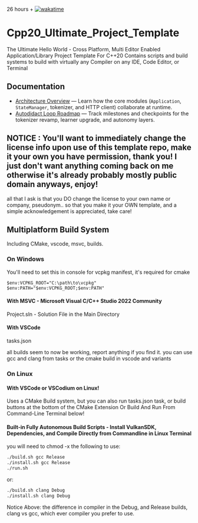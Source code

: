 26 hours + [![wakatime](https://wakatime.com/badge/github/Autodidac/Cpp20_Ultimate_Project_Template.svg)](https://wakatime.com/badge/github/Autodidac/Cpp20_Ultimate_Project_Template)

# Cpp20_Ultimate_Project_Template
The Ultimate Hello World - Cross Platform, Multi Editor Enabled Application/Library Project Template For C++20
Contains scripts and build systems to build with virtually any Compiler on any IDE, Code Editor, or Terminal

## Documentation

- [Architecture Overview](docs/architecture.md) — Learn how the core modules (`Application`, `StateManager`, tokenizer, and HTTP client) collaborate at runtime.
- [Autodidact Loop Roadmap](docs/roadmap.md) — Track milestones and checkpoints for the tokenizer revamp, learner upgrade, and autonomy layers.

## NOTICE : You'll want to immediately change the license info upon use of this template repo, make it your own you have permission, thank you! I just don't want anything coming back on me otherwise it's already probably mostly public domain anyways, enjoy!
all that I ask is that you DO change the license to your own name or company, pseudonym.. so that you make it your OWN template, and a simple acknowledgement is appreciated, take care! 



## Multiplatform Build System
Including CMake, vscode, msvc, builds.





### On Windows

You'll need to set this in console for vcpkg manifest, it's required for cmake
```batch
$env:VCPKG_ROOT="C:\path\to\vcpkg"
$env:PATH="$env:VCPKG_ROOT;$env:PATH"
```




#### With MSVC - Microsoft Visual C/C++ Studio 2022 Community

Project.sln - Solution File in the Main Directory



#### With VSCode
tasks.json

all builds seem to now be working, report anything if you find it. you can use gcc and clang from tasks or the cmake build in vscode and variants 


### On Linux




#### With VSCode or VSCodium on Linux!
Uses a CMake Build system, but you can also run tasks.json task, or build buttons at the bottom of the CMake Extension
Or Build And Run From Command-Line Terminal below!




#### Built-in Fully Autonomous Build Scripts - Install VulkanSDK, Dependencies, and Compile Directly from Commandline in Linux Terminal
you will need to chmod -x the following to use:

```bash
./build.sh gcc Release
./install.sh gcc Release
./run.sh
```

or:

```bash
./build.sh clang Debug
./install.sh clang Debug
```

Notice Above: the difference in compiler in the Debug, and Release builds, clang vs gcc, which ever compiler you prefer to use.
